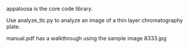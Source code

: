 appaloosa is the core code library.

Use analyze_tlc.py to analyze an image of a thin layer chromatography plate.

manual.pdf has a walkthrough using the sample image 8333.jpg
